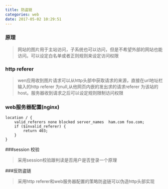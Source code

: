 ```yaml
---
title: 防盗链
categories: web
date: 2017-05-02 10:29:51
---
```



### 原理

> 网站的图片用于主站访问，子系统也可以访问，但是不希望外部的网站也能访问。可以设定白名单或者正则规则来设定访问权限

### http referer

> wen应用收到图片请求可以从http头部中获取请求的来源，直接在url地址栏输入的http referer 为null,从他网页内嵌的发出求的请求referer 为该站的host。服务器收到请求之后可以设定规则限制访问权限

### web服务器配置(nginx)

	location / { 
        valid_referers none blocked server_names  ham.com foo.com;
        if ($invalid_referer) {
            return 403;
        }
    }

###session 校验

>采用session校验跟判读是否用户是否登录一个原理

###反防盗链
>采用http referer和web服务器配置的策略防盗链可以伪造http头部实现
